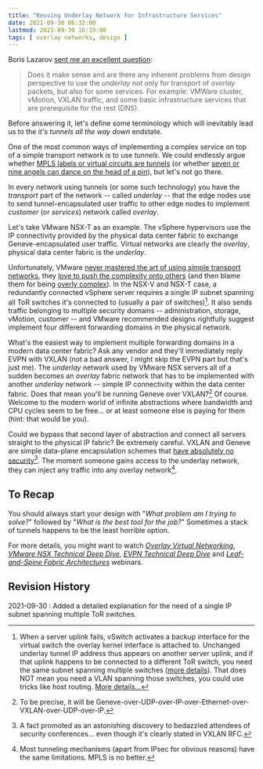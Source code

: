 ```yaml
---
title: "Reusing Underlay Network for Infrastructure Services"
date: 2021-09-30 06:32:00
lastmod: 2021-09-30 16:19:00
tags: [ overlay networks, design ]
---
```

Boris Lazarov [sent me an excellent question](/2018/05/what-is-evpn/#691):

> Does it make sense and are there any inherent problems from design perspective to use the *underlay* not only for transport of *overlay* packets, but also for some services. For example: VMWare cluster, vMotion, VXLAN traffic, and some basic infrastructure services that are prerequisite for the rest (DNS).

Before answering it, let's define some terminology which will inevitably lead us to the *it's tunnels all the way down* endstate.
<!--more-->
One of the most common ways of implementing a complex service on top of a simple transport network is to use *tunnels*. We could endlessly argue whether [MPLS labels or virtual circuits are tunnels](/2011/10/mpls-is-not-tunneling/) (or whether [seven or nine angels can dance on the head of a pin](https://en.wikipedia.org/wiki/How_many_angels_can_dance_on_the_head_of_a_pin%3F)), but let's not go there.

In every network using tunnels (or some such technology) you have the *transport* part of the network -- called *underlay* -- that the edge nodes use to send tunnel-encapsulated user traffic to other edge nodes to implement *customer* (or *services*) network called *overlay*.

Let's take VMware NSX-T as an example. The vSphere hypervisors use the IP connectivity provided by the physical data center fabric to exchange Geneve-encapsulated user traffic. Virtual networks are clearly the *overlay*, physical data center fabric is the *underlay*.

Unfortunately, VMware [never mastered the art of using simple transport networks](/2020/02/do-we-need-complex-data-center-switches/), they [love to push the complexity onto others](/2019/10/the-cost-of-disruptiveness-and/) (and then blame them for being [overly complex](/2013/04/this-is-what-makes-networking-so-complex/)). In the NSX-V and NSX-T case, a redundantly connected vSphere server requires a single IP subnet spanning all ToR switches it's connected to (usually a pair of switches)[^S1]. It also sends traffic belonging to multiple security domains -- administration, storage, vMotion, customer -- and VMware recommended designs rightfully suggest implement four different forwarding domains in the physical network.

[^S1]: When a server uplink fails, vSwitch activates a backup interface for the virtual switch the overlay kernel interface is attached to. Unchanged underlay tunnel IP address thus appears on another server uplink, and if that uplink happens to be connected to a different ToR switch, you need the same subnet spanning multiple switches ([more details](/2020/02/do-we-need-complex-data-center-switches/)). That does NOT mean you need a VLAN spanning those switches, you could use tricks like host routing. [More details...](/kb/Layer3Fabrics/)

What's the easiest way to implement multiple forwarding domains in a modern data center fabric? Ask any vendor and they'll immediately reply EVPN with VXLAN (not a bad answer, I might skip the EVPN part but that's just me). The *underlay* network used by VMware NSX servers all of a sudden becomes an *overlay* fabric network that has to be implemented with another *underlay* network -- simple IP connectivity within the data center fabric. Does that mean you'll be running Geneve over VXLAN?[^1] Of course. Welcome to the modern world of infinite abstractions where bandwidth and CPU cycles seem to be free... or at least someone else is paying for them (hint: that would be you).

Could we bypass that second layer of abstraction and connect all servers straight to the physical IP fabric? Be extremely careful. VXLAN and Geneve are simple data-plane encapsulation schemes that [have absolutely no security](/2018/11/omg-vxlan-is-still-insecure/)[^2]. The moment someone gains access to the underlay network, they can inject any traffic into any overlay network[^3].

## To Recap

You should always start your design with "_What problem am I trying to solve?_" followed by "_What is the best tool for the job?_" Sometimes a stack of tunnels happens to be the least horrible option.

For more details, you might want to watch _[Overlay Virtual Networking](https://www.ipspace.net/Overlay_Virtual_Networking)_, _[VMware NSX Technical Deep Dive](https://www.ipspace.net/VMware_NSX_Technical_Deep_Dive)_, _[EVPN Technical Deep Dive](https://www.ipspace.net/EVPN_Technical_Deep_Dive)_ and _[Leaf-and-Spine Fabric Architectures](https://www.ipspace.net/Leaf-and-Spine_Fabric_Architectures)_ webinars.

## Revision History

2021-09-30
: Added a detailed explanation for the need of a single IP subnet spanning multiple ToR switches.

[^1]: To be precise, it will be Geneve-over-UDP-over-IP-over-Ethernet-over-VXLAN-over-UDP-over-IP.

[^2]: A fact promoted as an astonishing discovery to bedazzled attendees of security conferences... even though it's clearly stated in VXLAN RFC.

[^3]: Most tunneling mechanisms (apart from IPsec for obvious reasons) have the same limitations. MPLS is no better.
